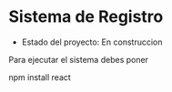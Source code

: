 <h1> Sistema de Registro </h1>

- Estado del proyecto: En construccion

Para ejecutar el sistema debes poner 

npm install react
